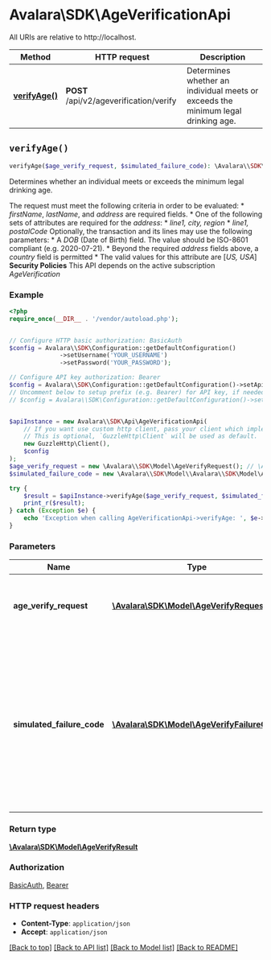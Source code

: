 # Avalara\\SDK\AgeVerificationApi

All URIs are relative to http://localhost.

Method | HTTP request | Description
------------- | ------------- | -------------
[**verifyAge()**](AgeVerificationApi.md#verifyAge) | **POST** /api/v2/ageverification/verify | Determines whether an individual meets or exceeds the minimum legal drinking age.


## `verifyAge()`

```php
verifyAge($age_verify_request, $simulated_failure_code): \Avalara\\SDK\Model\AgeVerifyResult
```

Determines whether an individual meets or exceeds the minimum legal drinking age.

The request must meet the following criteria in order to be evaluated: * *firstName*, *lastName*, and *address* are required fields. * One of the following sets of attributes are required for the *address*:   * *line1, city, region*   * *line1, postalCode*  Optionally, the transaction and its lines may use the following parameters: * A *DOB* (Date of Birth) field. The value should be ISO-8601 compliant (e.g. 2020-07-21). * Beyond the required *address* fields above, a *country* field is permitted   * The valid values for this attribute are [*US, USA*]  **Security Policies** This API depends on the active subscription *AgeVerification*

### Example

```php
<?php
require_once(__DIR__ . '/vendor/autoload.php');


// Configure HTTP basic authorization: BasicAuth
$config = Avalara\\SDK\Configuration::getDefaultConfiguration()
              ->setUsername('YOUR_USERNAME')
              ->setPassword('YOUR_PASSWORD');

// Configure API key authorization: Bearer
$config = Avalara\\SDK\Configuration::getDefaultConfiguration()->setApiKey('Authorization', 'YOUR_API_KEY');
// Uncomment below to setup prefix (e.g. Bearer) for API key, if needed
// $config = Avalara\\SDK\Configuration::getDefaultConfiguration()->setApiKeyPrefix('Authorization', 'Bearer');


$apiInstance = new Avalara\\SDK\Api\AgeVerificationApi(
    // If you want use custom http client, pass your client which implements `GuzzleHttp\ClientInterface`.
    // This is optional, `GuzzleHttp\Client` will be used as default.
    new GuzzleHttp\Client(),
    $config
);
$age_verify_request = new \Avalara\\SDK\Model\AgeVerifyRequest(); // \Avalara\\SDK\Model\AgeVerifyRequest | Information about the individual whose age is being verified.
$simulated_failure_code = new \Avalara\\SDK\Model\\Avalara\\SDK\Model\AgeVerifyFailureCode(); // \Avalara\\SDK\Model\AgeVerifyFailureCode | (Optional) The failure code included in the simulated response of the endpoint. Note that this endpoint is only available in Sandbox for testing purposes.

try {
    $result = $apiInstance->verifyAge($age_verify_request, $simulated_failure_code);
    print_r($result);
} catch (Exception $e) {
    echo 'Exception when calling AgeVerificationApi->verifyAge: ', $e->getMessage(), PHP_EOL;
}
```

### Parameters

Name | Type | Description  | Notes
------------- | ------------- | ------------- | -------------
 **age_verify_request** | [**\Avalara\\SDK\Model\AgeVerifyRequest**](../Model/AgeVerifyRequest.md)| Information about the individual whose age is being verified. |
 **simulated_failure_code** | [**\Avalara\\SDK\Model\AgeVerifyFailureCode**](../Model/.md)| (Optional) The failure code included in the simulated response of the endpoint. Note that this endpoint is only available in Sandbox for testing purposes. | [optional]

### Return type

[**\Avalara\\SDK\Model\AgeVerifyResult**](../Model/AgeVerifyResult.md)

### Authorization

[BasicAuth](../../README.md#BasicAuth), [Bearer](../../README.md#Bearer)

### HTTP request headers

- **Content-Type**: `application/json`
- **Accept**: `application/json`

[[Back to top]](#) [[Back to API list]](../../README.md#endpoints)
[[Back to Model list]](../../README.md#models)
[[Back to README]](../../README.md)
